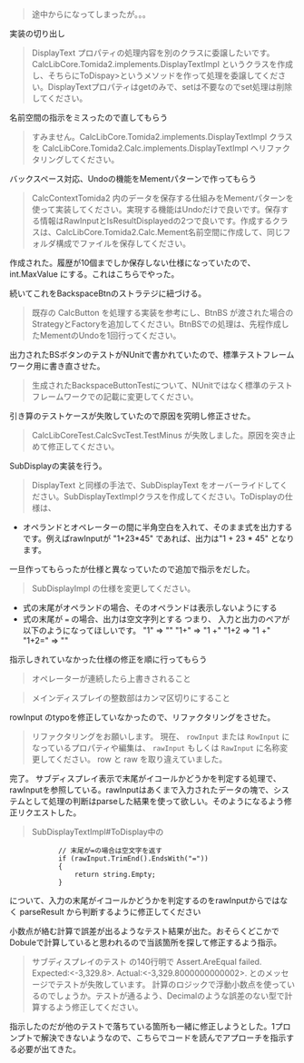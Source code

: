 > 途中からになってしまったが。。。

実装の切り出し

> DisplayText プロパティの処理内容を別のクラスに委譲したいです。
> CalcLibCore.Tomida2.implements.DisplayTextImpl というクラスを作成し、そちらにToDispay>というメソッドを作って処理を委譲してください。DisplayTextプロパティはgetのみで、setは不要なのでset処理は削除してください。

名前空間の指示をミスったので直してもらう

> すみません。CalcLibCore.Tomida2.implements.DisplayTextImpl クラスを CalcLibCore.Tomida2.Calc.implements.DisplayTextImpl へリファクタリングしてください。

バックスペース対応、Undoの機能をMementパターンで作ってもらう

> CalcContextTomida2 内のデータを保存する仕組みをMementパターンを使って実装してください。実現する機能はUndoだけで良いです。保存する情報はRawInputとIsResultDisplayedの2つで良いです。作成するクラスは、CalcLibCore.Tomida2.Calc.Mement名前空間に作成して、同じフォルダ構成でファイルを保存してください。

作成された。履歴が10個までしか保存しない仕様になっていたので、int.MaxValue にする。これはこちらでやった。

続いてこれをBackspaceBtnのストラテジに紐づける。

> 既存の CalcButton を処理する実装を参考にし、BtnBS が渡された場合のStrategyとFactoryを追加してください。BtnBSでの処理は、先程作成したMementのUndoを1回行ってください。

出力されたBSボタンのテストがNUnitで書かれていたので、標準テストフレームワーク用に書き直させた。

> 生成されたBackspaceButtonTestについて、NUnitではなく標準のテストフレームワークでの記載に変更してください。

引き算のテストケースが失敗していたので原因を究明し修正させた。

> CalcLibCoreTest.CalcSvcTest.TestMinus が失敗しました。原因を突き止めて修正してください。

SubDisplayの実装を行う。

> DisplayText と同様の手法で、SubDisplayText をオーバーライドしてください。SubDisplayTextImplクラスを作成してください。ToDisplayの仕様は、
- オペランドとオペレーターの間に半角空白を入れて、そのまま式を出力する
です。例えばrawInputが "1+23*45" であれば、出力は"1 + 23 * 45" となります。

一旦作ってもらったが仕様と異なっていたので追加で指示をだした。

> SubDisplayImpl の仕様を変更してください。
- 式の末尾がオペランドの場合、そのオペランドは表示しないようにする
- 式の末尾が `=` の場合、出力は空文字列とする
つまり、 入力と出力のペアが以下のようになってほしいです。
 "1" => ""
 "1+" => "1 +"
 "1+2 => "1 +"
 "1+2=" => "" 

 指示しきれていなかった仕様の修正を順に行ってもらう

 > オペレーターが連続したら上書きされること

 > メインディスプレイの整数部はカンマ区切りにすること

 rowInput のtypoを修正していなかったので、リファクタリングをさせた。

 > リファクタリングをお願いします。
現在、 `rowInput` または `RowInput` になっているプロパティや編集は、 `rawInput` もしくは `RawInput` に名称変更してください。 row と raw を取り違えていました。

完了。
サブディスプレイ表示で末尾がイコールかどうかを判定する処理で、 rawInputを参照している。rawInputはあくまで入力されたデータの塊で、システムとして処理の判断はparseした結果を使って欲しい。そのようになるよう修正リクエストした。

> SubDisplayTextImpl#ToDisplay中の
```
            // 末尾が=の場合は空文字を返す
            if (rawInput.TrimEnd().EndsWith("="))
            {
                return string.Empty;
            }
```
について、入力の末尾がイコールかどうかを判定するのをrawInputからではなく parseResult から判断するように修正してください

小数点が絡む計算で誤差が出るようなテスト結果が出た。おそらくどこかでDobuleで計算していると思われるので当該箇所を探して修正するよう指示。

> サブディスプレイのテスト の140行明で Assert.AreEqual failed. Expected:<-3,329.8>. Actual:<-3,329.8000000000002>.  とのメッセージでテストが失敗しています。
計算のロジックで浮動小数点を使っているのでしょうか。テストが通るよう、Decimalのような誤差のない型で計算するよう修正してください。

指示したのだが他のテストで落ちている箇所も一緒に修正しようとした。1プロンプトで解決できないようなので、こちらでコードを読んでアプローチを指示する必要が出てきた。

